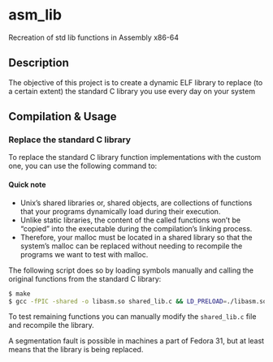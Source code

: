 # asm_lib
Recreation of std lib functions in Assembly x86-64

## Description

The objective of this project is to create a dynamic ELF library to replace (to a certain extent) the standard
C library you use every day on your system

## Compilation & Usage

### Replace the standard C library

To replace the standard C library function implementations with the custom one, you can use the following command to:

#### Quick note
- Unix’s shared libraries or, shared objects, are collections of functions that your programs dynamically load
  during their execution.
- Unlike static libraries, the content of the called functions won’t be “copied” into the executable during the
  compilation’s linking process.
- Therefore, your malloc must be located in a shared library so that the system’s malloc can be replaced
  without needing to recompile the programs we want to test with malloc.

The following script does so by loading symbols manually and calling the original functions from the standard C library:

```bash
$ make
$ gcc -fPIC -shared -o libasm.so shared_lib.c && LD_PRELOAD=./libasm.so /bin/ls
```

To test remaining functions you can manually modify the `shared_lib.c` file and recompile the library.

A segmentation fault is possible in machines a part of Fedora 31, but at least means that the library is being replaced.